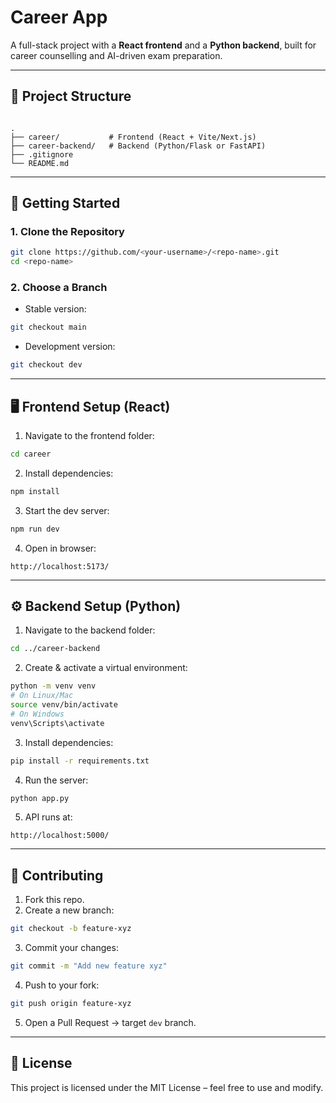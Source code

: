 
# Career App

A full-stack project with a **React frontend** and a **Python backend**, built for career counselling and AI-driven exam preparation.

---

## 📂 Project Structure
```

.
├── career/           # Frontend (React + Vite/Next.js)
├── career-backend/   # Backend (Python/Flask or FastAPI)
├── .gitignore
└── README.md

````

---

## 🚀 Getting Started

### 1. Clone the Repository
```bash
git clone https://github.com/<your-username>/<repo-name>.git
cd <repo-name>
````

### 2. Choose a Branch

* Stable version:

```bash
git checkout main
```

* Development version:

```bash
git checkout dev
```

---

## 🖥️ Frontend Setup (React)

1. Navigate to the frontend folder:

```bash
cd career
```

2. Install dependencies:

```bash
npm install
```

3. Start the dev server:

```bash
npm run dev
```

4. Open in browser:

```
http://localhost:5173/
```

---

## ⚙️ Backend Setup (Python)

1. Navigate to the backend folder:

```bash
cd ../career-backend
```

2. Create & activate a virtual environment:

```bash
python -m venv venv
# On Linux/Mac
source venv/bin/activate
# On Windows
venv\Scripts\activate
```

3. Install dependencies:

```bash
pip install -r requirements.txt
```

4. Run the server:

```bash
python app.py
```

5. API runs at:

```
http://localhost:5000/
```

---

## 🤝 Contributing

1. Fork this repo.
2. Create a new branch:

```bash
git checkout -b feature-xyz
```

3. Commit your changes:

```bash
git commit -m "Add new feature xyz"
```

4. Push to your fork:

```bash
git push origin feature-xyz
```

5. Open a Pull Request → target `dev` branch.

---


## 📜 License

This project is licensed under the MIT License – feel free to use and modify.

```


